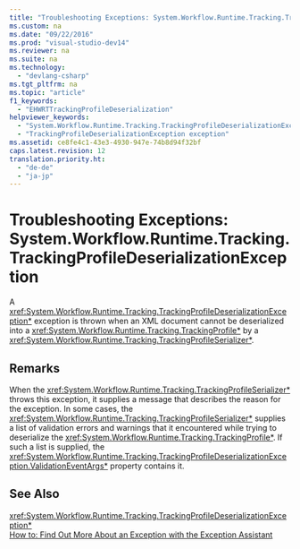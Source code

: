 ```yaml
---
title: "Troubleshooting Exceptions: System.Workflow.Runtime.Tracking.TrackingProfileDeserializationException"
ms.custom: na
ms.date: "09/22/2016"
ms.prod: "visual-studio-dev14"
ms.reviewer: na
ms.suite: na
ms.technology: 
  - "devlang-csharp"
ms.tgt_pltfrm: na
ms.topic: "article"
f1_keywords: 
  - "EHWRTTrackingProfileDeserialization"
helpviewer_keywords: 
  - "System.Workflow.Runtime.Tracking.TrackingProfileDeserializationException exception"
  - "TrackingProfileDeserializationException exception"
ms.assetid: ce8fe4c1-43e3-4930-947e-74b8d94f32bf
caps.latest.revision: 12
translation.priority.ht: 
  - "de-de"
  - "ja-jp"
---
```

# Troubleshooting Exceptions: System.Workflow.Runtime.Tracking.TrackingProfileDeserializationException
A <xref:System.Workflow.Runtime.Tracking.TrackingProfileDeserializationException*> exception is thrown when an XML document cannot be deserialized into a <xref:System.Workflow.Runtime.Tracking.TrackingProfile*> by a <xref:System.Workflow.Runtime.Tracking.TrackingProfileSerializer*>.  
  
## Remarks  
 When the <xref:System.Workflow.Runtime.Tracking.TrackingProfileSerializer*> throws this exception, it supplies a message that describes the reason for the exception. In some cases, the <xref:System.Workflow.Runtime.Tracking.TrackingProfileSerializer*> supplies a list of validation errors and warnings that it encountered while trying to deserialize the <xref:System.Workflow.Runtime.Tracking.TrackingProfile*>. If such a list is supplied, the <xref:System.Workflow.Runtime.Tracking.TrackingProfileDeserializationException.ValidationEventArgs*> property contains it.  
  
## See Also  
 <xref:System.Workflow.Runtime.Tracking.TrackingProfileDeserializationException*>   
 [How to: Find Out More About an Exception with the Exception Assistant](../vs140/how-to--use-the-exception-assistant.md)
